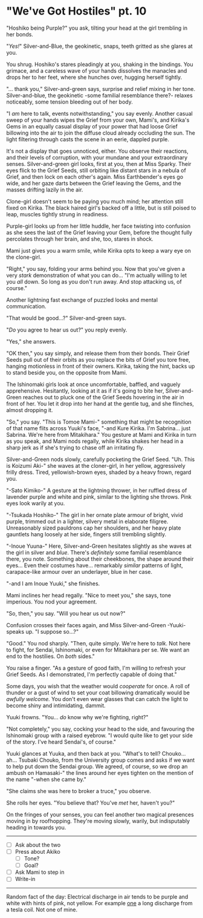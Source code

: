 # "We've Got Hostiles" pt. 10

"Hoshiko being Purple?" you ask, tilting your head at the girl trembling in her bonds.

"*Yes!*" Silver-and-Blue, the geokinetic, snaps, teeth gritted as she glares at you.

You shrug. Hoshiko's stares pleadingly at you, shaking in the bindings. You grimace, and a careless wave of your hands dissolves the manacles and drops her to her feet, where she hunches over, hugging herself tightly.

"... thank you," Silver-and-green says, surprise and relief mixing in her tone. Silver-and-blue, the geokinetic -some familial resemblance there?- relaxes noticeably, some tension bleeding out of her body.

"I *am* here to talk, events notwithstanding," you say evenly. Another casual sweep of your hands wipes the Grief from your own, Mami's, and Kirika's Gems in an equally casual display of your power that had loose Grief billowing into the air to join the diffuse cloud already occluding the sun. The light filtering through casts the scene in an eerie, dappled purple.

It's not a display that goes unnoticed, either. You observe their reactions, and their levels of corruption, with your mundane and your extraordinary senses. Silver-and-green girl looks, first at you, then at Miss Sparky. Their eyes flick to the Grief Seeds, still orbiting like distant stars in a nebula of Grief, and then lock on each other's again. Miss Earthbender's eyes go wide, and her gaze darts between the Grief leaving the Gems, and the masses drifting lazily in the air.

Clone-girl doesn't seem to be paying you much mind; her attention still fixed on Kirika. The black haired girl's backed off a little, but is still poised to leap, muscles tightly strung in readiness.

Purple-girl looks up from her little huddle, her face twisting into confusion as she sees the last of the Grief leaving your Gem, before the thought fully percolates through her brain, and she, too, stares in shock.

Mami just gives you a warm smile, while Kirika opts to keep a wary eye on the clone-girl.

"Right," you say, folding your arms behind you. Now that you've given a very *stark* demonstration of what you can do... "I'm actually willing to let you *all* down. So long as you don't run away. And stop attacking us, of course."

Another lightning fast exchange of puzzled looks and mental communication.

"That would be good...?" Silver-and-green says.

"*Do* you agree to hear us out?" you reply evenly.

"Yes," she answers.

"OK then," you say simply, and release them from their bonds. Their Grief Seeds pull out of their orbits as you replace the bits of Grief you tore free, hanging motionless in front of their owners. Kirika, taking the hint, backs up to stand beside you, on the opposite from Mami.

The Ishinomaki girls look at once uncomfortable, baffled, and vaguely apprehensive. Hesitantly, looking at it as if it's going to bite her, Silver-and-Green reaches out to pluck one of the Grief Seeds hovering in the air in front of her. You let it drop into her hand at the gentle tug, and she flinches, almost dropping it.

"So," you say. "This is Tomoe Mami-" something that might be recognition of that name flits across Yuuki's face, "-and Kure Kirika. I'm Sabrina... just Sabrina. We're here from Mitakihara." You gesture at Mami and Kirika in turn as you speak, and Mami nods regally, while Kirika shakes her head in a sharp jerk as if she's trying to chase off an irritating fly.

Silver-and-Green nods slowly, carefully pocketing the Grief Seed. "Uh. This is Koizumi Aki-" she waves at the cloner-girl, in her yellow, aggressively frilly dress. Tired, yellowish-brown eyes, shaded by a heavy frown, regard you.

"-Sato Kimiko-" A gesture at the lightning thrower, in her ruffled dress of lavender purple and white and pink, similar to the lighting she throws. Pink eyes look warily at you.

"-Tsukada Hoshiko-" The girl in her ornate plate armour of bright, vivid purple, trimmed out in a lighter, silvery metal in elaborate filigree. Unreasonably sized pauldrons cap her shoulders, and her heavy plate gauntlets hang loosely at her side, fingers still trembling slightly.

"-Inoue Yuuna-" Here, Silver-and-Green hesitates slightly as she waves at the girl in silver and *blue*. There's *definitely* some familial resemblance there, you note. Something about their cheekbones, the shape around their eyes... Even their costumes have... remarkably *similar* patterns of light, carapace-like armour over an underlayer, blue in her case.

"-and I am Inoue Yuuki," she finishes.

Mami inclines her head regally. "Nice to meet you," she says, tone imperious. You nod your agreement.

"So, then," you say. "Will you hear us out now?"

Confusion crosses their faces again, and Miss Silver-and-Green -Yuuki- speaks up. "I suppose so...?"

"Good." You nod sharply. "Then, quite simply. We're here to *talk*. Not here to fight, for Sendai, Ishinomaki, or even for Mitakihara per se. We want an end to the hostilies. On *both* sides."

You raise a finger. "As a gesture of good faith, I'm willing to refresh your Grief Seeds. As I demonstrated, I'm perfectly capable of doing that."

Some days, you wish that the weather would *cooperate* for once. A roll of thunder or a gust of wind to set your coat billowing dramatically would be *awfully welcome.* You don't even wear glasses that can catch the light to become shiny and intimidating, dammit.

Yuuki frowns. "You... *do* know why we're fighting, right?"

"Not completely," you say, cocking your head to the side, and favouring the Ishinomaki group with a raised eyebrow. "I would quite like to get your side of the story. I've heard Sendai's, of course."

Yuuki glances at Yuuka, and then back at you. "What's to tell? Chouko... ah... Tsubaki Chouko, from the University group comes and asks if we want to help put down the Sendai group. We agreed, of course, so we drop an ambush on Hamasaki-" the lines around her eyes tighten on the mention of the name "-when she came by."

"She claims she was here to broker a truce," you observe.

She rolls her eyes. "You believe that? You've *met* her, haven't you?"

On the fringes of your senses, you can feel another two magical presences moving in by roofhopping. They're moving slowly, warily, but indisputably heading in towards you.

---

- [ ] Ask about the two
- [ ] Press about Akiko
  - [ ] Tone?
  - [ ] Goal?
- [ ] Ask Mami to step in
- [ ] Write-in

---

Random fact of the day: Electrical discharge in air tends to be purple and white with hints of pink, not yellow. For example [one](http://i.imgur.com/FzDhFH9.jpg) a long discharge from a tesla coil. Not one of mine.
